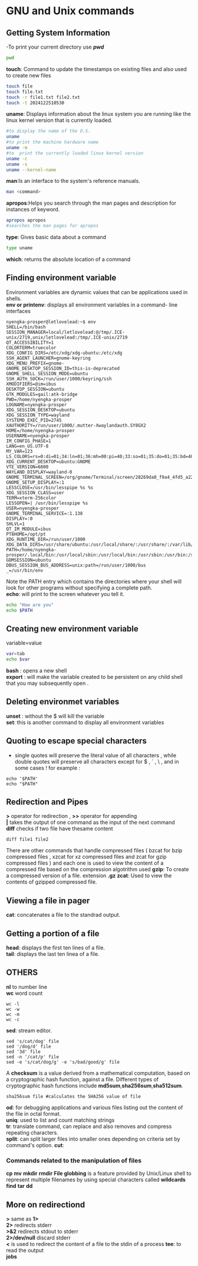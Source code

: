 # GNU and Unix commands

## Getting System Information
  
-To print your current directory use ***pwd***  
```bash
pwd
```
**touch**: Command to update the timestamps on existing files and also used to create new files  
```bash
touch file
touch file.txt
touch -r file1.txt file2.txt
touch -t 2024122510530
```
**uname**: Displays information about the linux system you are running like the linux kernel version that is currently loaded.
```bash
#to display the name of the O.S.
uname
#to print the machine hardware name
uname -m
#to  print the currently loaded linux kernel version  
uname -c
uname -s
uname --kernel-name
```
**man**:Is an interface to the system's reference manuals.
```bash  
man <command>
```
**apropos**:Helps you search through the man pages and description for instances of keyword.  
```bash
apropos apropos
#searches the man pages for apropos
```
**type**: Gives basic data about a command
```bash
type uname
```
**which**: returns the absolute location of a command
## Finding environment variable  
Environment variables are dynamic values that can be applications used in shells.  
**env or printenv**: displays all environment variables in a command- line interfaces
```
nyengka-prosper@letlovelead:~$ env
SHELL=/bin/bash
SESSION_MANAGER=local/letlovelead:@/tmp/.ICE-unix/2719,unix/letlovelead:/tmp/.ICE-unix/2719
QT_ACCESSIBILITY=1
COLORTERM=truecolor
XDG_CONFIG_DIRS=/etc/xdg/xdg-ubuntu:/etc/xdg
SSH_AGENT_LAUNCHER=gnome-keyring
XDG_MENU_PREFIX=gnome-
GNOME_DESKTOP_SESSION_ID=this-is-deprecated
GNOME_SHELL_SESSION_MODE=ubuntu
SSH_AUTH_SOCK=/run/user/1000/keyring/ssh
XMODIFIERS=@im=ibus
DESKTOP_SESSION=ubuntu
GTK_MODULES=gail:atk-bridge
PWD=/home/nyengka-prosper
LOGNAME=nyengka-prosper
XDG_SESSION_DESKTOP=ubuntu
XDG_SESSION_TYPE=wayland
SYSTEMD_EXEC_PID=2745
XAUTHORITY=/run/user/1000/.mutter-Xwaylandauth.SY8GX2
HOME=/home/nyengka-prosper
USERNAME=nyengka-prosper
IM_CONFIG_PHASE=1
LANG=en_US.UTF-8
MY_VAR=123
LS_COLORS=rs=0:di=01;34:ln=01;36:mh=00:pi=40;33:so=01;35:do=01;35:bd=40;33;01:cd=40;33;01:or=40;31;01:mi=00:su=37;41:sg=30;43:ca=30;41:tw=30;42:ow=34;42:st=37;44:ex=01;32:*.tar=01;31:*.tgz=01;31:*.arc=01;31:*.arj=01;31:*.taz=01;31:*.lha=01;31:*.lz4=01;31:*.lzh=01;31:*.lzma=01;31:*.tlz=01;31:*.txz=01;31:*.tzo=01;31:*.t7z=01;31:*.zip=01;31:*.z=01;31:*.dz=01;31:*.gz=01;31:*.lrz=01;31:*.lz=01;31:*.lzo=01;31:*.xz=01;31:*.zst=01;31:*.tzst=01;31:*.bz2=01;31:*.bz=01;31:*.tbz=01;31:*.tbz2=01;31:*.tz=01;31:*.deb=01;31:*.rpm=01;31:*.jar=01;31:*.war=01;31:*.ear=01;31:*.sar=01;31:*.rar=01;31:*.alz=01;31:*.ace=01;31:*.zoo=01;31:*.cpio=01;31:*.7z=01;31:*.rz=01;31:*.cab=01;31:*.wim=01;31:*.swm=01;31:*.dwm=01;31:*.esd=01;31:*.jpg=01;35:*.jpeg=01;35:*.mjpg=01;35:*.mjpeg=01;35:*.gif=01;35:*.bmp=01;35:*.pbm=01;35:*.pgm=01;35:*.ppm=01;35:*.tga=01;35:*.xbm=01;35:*.xpm=01;35:*.tif=01;35:*.tiff=01;35:*.png=01;35:*.svg=01;35:*.svgz=01;35:*.mng=01;35:*.pcx=01;35:*.mov=01;35:*.mpg=01;35:*.mpeg=01;35:*.m2v=01;35:*.mkv=01;35:*.webm=01;35:*.webp=01;35:*.ogm=01;35:*.mp4=01;35:*.m4v=01;35:*.mp4v=01;35:*.vob=01;35:*.qt=01;35:*.nuv=01;35:*.wmv=01;35:*.asf=01;35:*.rm=01;35:*.rmvb=01;35:*.flc=01;35:*.avi=01;35:*.fli=01;35:*.flv=01;35:*.gl=01;35:*.dl=01;35:*.xcf=01;35:*.xwd=01;35:*.yuv=01;35:*.cgm=01;35:*.emf=01;35:*.ogv=01;35:*.ogx=01;35:*.aac=00;36:*.au=00;36:*.flac=00;36:*.m4a=00;36:*.mid=00;36:*.midi=00;36:*.mka=00;36:*.mp3=00;36:*.mpc=00;36:*.ogg=00;36:*.ra=00;36:*.wav=00;36:*.oga=00;36:*.opus=00;36:*.spx=00;36:*.xspf=00;36:
XDG_CURRENT_DESKTOP=ubuntu:GNOME
VTE_VERSION=6800
WAYLAND_DISPLAY=wayland-0
GNOME_TERMINAL_SCREEN=/org/gnome/Terminal/screen/28269da0_f9a4_4fd5_a228_b4256c590eae
GNOME_SETUP_DISPLAY=:1
LESSCLOSE=/usr/bin/lesspipe %s %s
XDG_SESSION_CLASS=user
TERM=xterm-256color
LESSOPEN=| /usr/bin/lesspipe %s
USER=nyengka-prosper
GNOME_TERMINAL_SERVICE=:1.138
DISPLAY=:0
SHLVL=1
QT_IM_MODULE=ibus
PT8HOME=/opt/pt
XDG_RUNTIME_DIR=/run/user/1000
XDG_DATA_DIRS=/usr/share/ubuntu:/usr/local/share/:/usr/share/:/var/lib/snapd/desktop
PATH=/home/nyengka-prosper/.local/bin:/usr/local/sbin:/usr/local/bin:/usr/sbin:/usr/bin:/sbin:/bin:/usr/games:/usr/local/games:/snap/bin:/snap/bin
GDMSESSION=ubuntu
DBUS_SESSION_BUS_ADDRESS=unix:path=/run/user/1000/bus
_=/usr/bin/env
```
Note the PATH entry which contains the directories where your shell will look for other programs without specifying a complete path.  
**echo**: will print to the screen whatever you tell it.
```bash 
echo "How are you"
echo $PATH 
```
## Creating new environment variable  
variable=value
```bash 
var=tab
echo $var
```
**bash** : opens a new shell  
**export** : will make the variable created to be persistent on any child shell that you may subsequently open .
## Deleting environmet variables
**unset** : without the $ will kill the variable  
**set**: this is another command to display all environment variables
## Quoting to escape special characters
* single quotes will preserve the literal value of all characters , while double quotes will preserve all characters except for $ , ` , \ , and in some cases !
for example : 
```
echo '$PATH'  
echo "$PATH" 
```
## Redirection and Pipes
**>** operator for redirection , **>>** operator for appending  
**|** takes the output of one command as the input of the next command  
**diff** checks if two file have thesame content  
```
diff file1 file2
```
There are other commands that handle compressed files ( bzcat for bzip compressed files , xzcat for xz compressed files and zcat for gzip compressed files ) and each one is used to view the content of a compressed file based on the compression algotrithm used
**gzip**: To create a compressed version of a file. extension **.gz**
**zcat**: Used to view the contents of gzipped compressed file.  
## Viewing a file in pager 
**cat**: concatenates a file to the standrad output.
## Getting a portion of a file
**head**: displays the first ten lines of a file.  
**tail**: displays the last ten linea of a file.
## OTHERS 
**nl** to number line  
**wc** word count
``` 
wc -l
wc -w
wc -m
wc -c
```
**sed**: stream editor. 
```
sed 's/cat/dog' file
sed '/dog/d' file 
sed '3d' file
sed -n '/cat/p' file
sed -e 's/cat/dog/g' -e 's/bad/good/g' file
```  
A **checksum** is a value derived from a mathematical computation, based on a cryptographic hash function, against a file. Different types of cryptographic hash functions include **md5sum**,**sha256sum**,**sha512sum**.
``` 
sha256sum file #calculates the SHA256 value of file
```  
**od**: for debugging applications and various files listing out the content of the file in octal format.  
**uniq**: used to list and count matching strings  
**tr**: translate command, can replace and also removes and compress repeating characters.  
**split**: can split larger files into smaller ones depending on criteria set by command's option.
**cut**: 
### Commands related to the manipulation of files  
**cp**
**mv**
**mkdir**
**rmdir**
**File globbing** is a feature provided by Unix/Linux shell to represent multiple filenames by using special characters called **wildcards**  
**find**
**tar**
**dd**
## More on redirectiond
**>** same as **1>**  
**2>** redirects stderr  
**>&2** redirects stdout to stderr  
**2>/dev/null** discard stderr  
**<** is used to redirect the content of a file to the stdin of a process 
**tee**: to read the output  
**jobs** 
